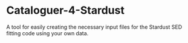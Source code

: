 # Cataloguer-4-Stardust
A tool for easily creating the necessary input files for the Stardust SED fitting code using your own data.
